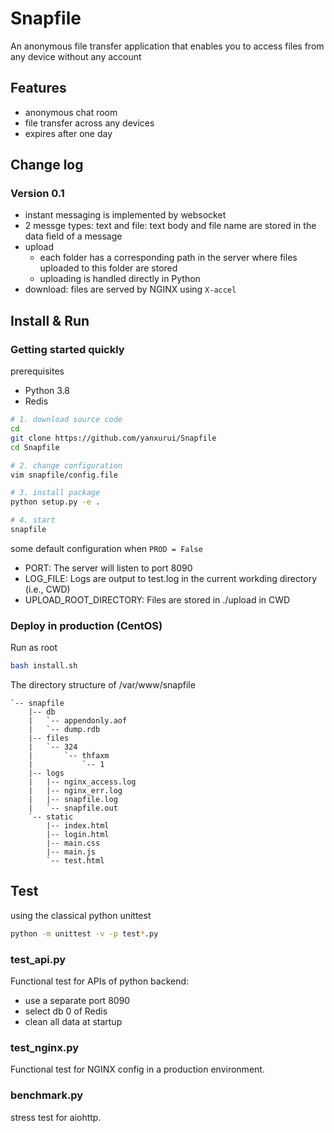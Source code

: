# Snapfile

An anonymous file transfer application that enables you to access files from any device without any account


## Features
* anonymous chat room
* file transfer across any devices
* expires after one day


## Change log
### Version 0.1
* instant messaging is implemented by websocket
* 2 messge types: text and file: text body and file name are stored in the data field of a message 
* upload
	* each folder has a corresponding path in the server where files uploaded to this folder are stored
	* uploading is handled directly in Python
* download: files are served by NGINX using `X-accel`


## Install & Run

### Getting started quickly
prerequisites

* Python 3.8
* Redis

```sh
# 1. download source code
cd
git clone https://github.com/yanxurui/Snapfile
cd Snapfile

# 2. change configuration
vim snapfile/config.file

# 3. install package
python setup.py -e .

# 4. start
snapfile
```

some default configuration when `PROD = False`
* PORT: The server will listen to port 8090
* LOG_FILE: Logs are output to test.log in the current workding directory (i.e., CWD)
* UPLOAD_ROOT_DIRECTORY: Files are stored in ./upload in CWD

### Deploy in production (CentOS)
Run as root
```sh
bash install.sh
```

The directory structure of /var/www/snapfile
```
`-- snapfile
    |-- db
    |   `-- appendonly.aof
    |   `-- dump.rdb
    |-- files
    |   `-- 324
    |       `-- thfaxm
    |           `-- 1
    |-- logs
    |   |-- nginx_access.log
    |   |-- nginx_err.log
    |   |-- snapfile.log
    |   `-- snapfile.out
    `-- static
        |-- index.html
        |-- login.html
        |-- main.css
        |-- main.js
        `-- test.html
```

## Test
using the classical python unittest
```sh
python -m unittest -v -p test*.py
```

### test_api.py
Functional test for APIs of python backend:
* use a separate port 8090
* select db 0 of Redis
* clean all data at startup

### test_nginx.py
Functional test for NGINX config in a production environment.

### benchmark.py
stress test for aiohttp.
